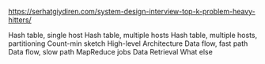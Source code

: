 https://serhatgiydiren.com/system-design-interview-top-k-problem-heavy-hitters/

Hash table, single host
Hash table, multiple hosts
Hash table, multiple hosts, partitioning
Count-min sketch
High-level Architecture
Data flow, fast path
Data flow, slow path
MapReduce jobs
Data Retrieval
What else